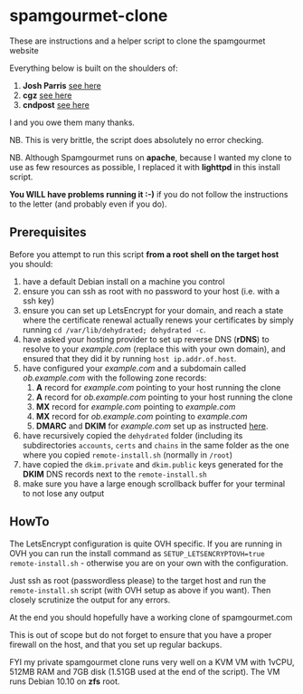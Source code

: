# spamgourmet-clone
These are instructions and a helper script to clone the spamgourmet website

Everything below is built on the shoulders of:
1. **Josh Parris** [see here](https://bbs.spamgourmet.com/viewtopic.php?f=2&t=1703)
1. **cgz** [see here](https://bbs.spamgourmet.com/viewtopic.php?f=2&t=1356)
1. **cndpost** [see here](https://bbs.spamgourmet.com/viewtopic.php?f=2&t=1298)

I and you owe them many thanks.

NB. This is very brittle, the script does absolutely no error checking.

NB. Although Spamgourmet runs on **apache**, because I wanted my clone to use as few resources as possible, I replaced it with **lighttpd** in this install script.

**You WILL have problems running it :-)** if you do not follow the instructions to the letter (and probably even if you do).

## Prerequisites
Before you attempt to run this script **from a root shell on the target host** you should:
1. have a default Debian install on a machine you control
1. ensure you can ssh as root with no password to your host (i.e. with a ssh key)
1. ensure you can set up LetsEncrypt for your domain, and reach a state where the certificate renewal actually renews your certificates by simply running `cd /var/lib/dehydrated; dehydrated -c`.
1. have asked your hosting provider to set up reverse DNS (**rDNS**) to resolve to your *example.com* (replace this with your own domain), and ensured that they did it by running `host ip.addr.of.host`.
1. have configured your *example.com*  and a subdomain called *ob.example.com* with the following zone records:
    1. **A** record for *example.com* pointing to your host running the clone
    1. **A** record for *ob.example.com* pointing to your host running the clone
    1. **MX** record for *example.com* pointing to *example.com*
    1. **MX** record for *ob.example.com* pointing to *example.com*
    1. **DMARC** and **DKIM** for *example.com* set up as instructed [here](https://www.geekrant.org/2017/04/25/trustworthy-email-authentication-using-exim4-spf-dkim-and-dmarc/).
1. have recursively copied the `dehydrated` folder (including its subdirectories `accounts`, `certs` and `chains` in the same folder as the one where you copied `remote-install.sh` (normally in `/root`)
1. have copied the `dkim.private` and `dkim.public` keys generated for the **DKIM** DNS records next to the `remote-install.sh`
1. make sure you have a large enough scrollback buffer for your terminal to not lose any output
## HowTo
The LetsEncrypt configuration is quite OVH specific. If you are running in OVH you can run the install command as `SETUP_LETSENCRYPTOVH=true remote-install.sh` - otherwise you are on your own with the configuration.

Just ssh as root (passwordless please) to the target host and run the `remote-install.sh` script (with OVH setup as above if you want). Then closely scrutinize the output for any errors.

At the end you should hopefully have a working clone of spamgourmet.com

This is out of scope but do not forget to ensure that you have a proper firewall on the host, and that you set up regular backups.

FYI my private spamgourmet clone runs very well on a KVM VM with 1vCPU, 512MB RAM and 7GB disk (1.51GB used at the end of the script). The VM runs Debian 10.10 on **zfs** root.
